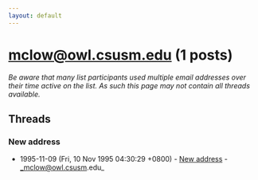 ```yaml
---
layout: default
---
```


# mclow@owl.csusm.edu (1 posts)

_Be aware that many list participants used multiple email addresses over their time active on the list. As such this page may not contain all threads available._

## Threads

### New address
+ 1995-11-09 (Fri, 10 Nov 1995 04:30:29 +0800) - [New address](/archive/1995/11/c663e6c02810c90c5cbfb302dfc21b0fa01801e295d58fe5f8764f3042c5c2de) - _mclow@owl.csusm.edu_

